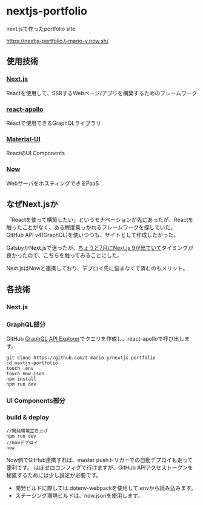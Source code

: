 # nextjs-portfolio
next.jsで作ったportfolio site

https://nextjs-portfolio.t-mario-y.now.sh/

## 使用技術
### [Next.js](https://nextjs.org/)
Reactを使用して、SSRするWebページ/アプリを構築するためのフレームワーク
### [react-apollo](https://www.npmjs.com/package/react-apollo)
Reactで使用できるGraphQLライブラリ
### [Material-UI](https://material-ui.com/)
ReactのUI Components
### [Now](https://zeit.co/now)
WebサーバをホスティングできるPaaS

## なぜNext.jsか
「Reactを使って構築したい」というモチベーションが先にあったが、Reactを触ったことがなく、ある程度乗っかれるフレームワークを探していた。  
GitHub API v4(GraphQL)を使いつつも、サイトとして作成したかった。  

GatsbyかNext.jsで迷ったが、[ちょうど7月にNext.js 9が出ていて](https://nextjs.org/blog/next-9)タイミングが良かったので、こちらを触ってみることにした。  

Next.jsはNowと連携しており、デプロイ先に悩まなくて済むのもメリット。

## 各技術
### Next.js

### GraphQL部分
GitHub [GraphQL API Explorer](https://developer.github.com/v4/explorer/)でクエリを作成し、react-apolloで呼び出します。
```
git clone https://github.com/t-mario-y/nextjs-portfolio
cd nextjs-portfolio
touch .env
touch now.json
npm install
npm run dev
```

### UI Components部分

### build & deploy
```
//開発環境立ち上げ
npm run dev
//nowデプロイ
now
```
Now側でGitHub連携すれば、master pushトリガーでの自動デプロイも走って便利です。
ほぼゼロコンフィグで行けますが、GitHub APIアクセストークンを秘匿するためには少し設定が必要です。  
 - 開発ビルドに際しては dotenv-webpackを使用して.envから読み込みます。
 - ステージング環境ビルドは、now.jsonを使用します。